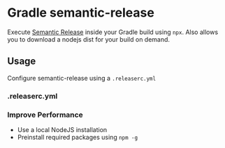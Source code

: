 # Gradle semantic-release

Execute [Semantic Release][semrel] inside your Gradle build using `npx`. Also allows you to download a nodejs dist for your build on demand.


## Usage

Configure semantic-release using a `.releaserc.yml`

### .releaserc.yml

### Improve Performance

* Use a local NodeJS installation
* Preinstall required packages using `npm -g`


[semrel]: https://github.com/semantic-release/semantic-release